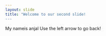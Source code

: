 ```yaml
---
layout: slide
title: "Welcome to our second slide!
---
```

My nameis anjal
Use the left arrow to go back!
